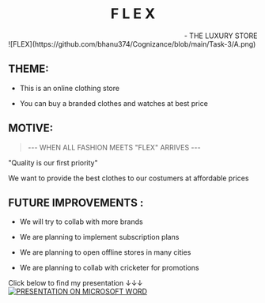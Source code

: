 # <center> F L E X </center>
<div style="text-align: right"> - THE LUXURY STORE </div>
![FLEX](https://github.com/bhanu374/Cognizance/blob/main/Task-3/A.png)


## THEME:

* This is an online clothing store

* You can buy a branded clothes and watches at best price

## MOTIVE:

>--- WHEN ALL FASHION MEETS  "FLEX"  ARRIVES ---

"Quality is our first priority"

We want to provide the best clothes to our costumers at affordable prices

## FUTURE IMPROVEMENTS :
* We will try to collab with more brands

* We are planning to implement subscription plans 

* We are planning to open offline stores in many cities 

* We are planning to collab with cricketer for promotions 

Click below to find my presentation ↓↓↓ [![PRESENTATION ON MICROSOFT WORD](https://res.cloudinary.com/marcomontalbano/image/upload/v1646223997/video_to_markdown/images/youtube--LnHVLQvNrxs-c05b58ac6eb4c4700831b2b3070cd403.jpg)](https://youtu.be/LnHVLQvNrxs "PRESENTATION ON MICROSOFT WORD")






